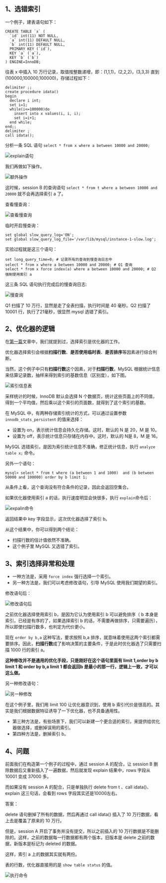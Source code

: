 # 

## 1、选错索引

一个例子，建表语句如下：
```shell script
CREATE TABLE `x` (
  `id` int(11) NOT NULL,
  `a` int(11) DEFAULT NULL,
  `b` int(11) DEFAULT NULL,
  PRIMARY KEY (`id`),
  KEY `a` (`a`),
  KEY `b` (`b`)
) ENGINE=InnoDB;
```

往表 x 中插入 10 万行记录，取值按整数递增，即：(1,1,1)，(2,2,2)，(3,3,3) 直到(100000,100000,100000)，存储过程如下：
```shell script
delimiter ;;
create procedure idata()
begin
  declare i int;
  set i=1;
  while(i<=100000)do
    insert into x values(i, i, i);
    set i=i+1;
  end while;
end;;
delimiter ;
call idata();
```

分析一条 SQL 语句 `select * from x where a between 10000 and 20000;`

![explain语句](./imgs/10_01.png)

我们再做如下操作。

![额外操作](./imgs/10_02.png)

这时候，session B 的查询语句 `select * from t where a between 10000 and 20000` 就不会再选择索引 a 了。

查看慢查询：

![查看慢查询](./imgs/10_03.png)

临时开启慢查询：
```shell script
set global slow_query_log='ON';
set global slow_query_log_file='/var/lib/mysql/instance-1-slow.log';
```

实验过程就是这三个语句：

```shell script
set long_query_time=0; # 记录所有的查询到慢查询日志中
select * from x where a between 10000 and 20000; # Q1 查询
select * from x force index(a) where a between 10000 and 20000; # Q2 强制使用索引 a
```

这三条 SQL 语句执行完成后的慢查询日志:

![慢查询](./imgs/10_04.png)

Q1 扫描了 10 万行，显然是走了全表扫描，执行时间是 40 毫秒。Q2 扫描了 10001 行，执行了21毫秒，很显然 mysql 选错了索引。

## 2、优化器的逻辑

在[第一篇](./01.md)文章中，我们就提到过，选择索引是优化器的工作。

优化器选择索引会根据**扫描行数**、**是否使用临时表**、**是否排序**等因素进行综合判断。

当然，这个例子中只有**扫描行数**这个因素，对于**扫描行数**，MySQL 根据统计信息来估算记录数，抽样来得到索引的基数信息（区别度），如下图。

![索引信息表](./imgs/10_05.png)

采样统计的时候，InnoDB 默认会选择 N 个数据页，统计这些页面上的不同值，得到一个平均值，然后乘以这个索引的页面数，就得到了这个索引的基数。

在 MySQL 中，有两种存储索引统计的方式，可以通过设置参数 `innodb_stats_persistent` 的值来选择：
- 设置为 on，表示统计信息会持久化存储。这时，默认的 N 是 20，M 是 10。
- 设置为 off，表示统计信息只存储在内存中。这时，默认的 N是 8，M 是 16。

MySQL 选错索引，是因为索引统计信息不准确，修正统计信息，执行 `analyze table x;` 命令。

另外一个语句：
```shell script
mysql> select * from t where (a between 1 and 1000)  and (b between 50000 and 100000) order by b limit 1;
```
从条件上看，这个查询没有符合条件的记录，因此会返回空集合。

如果优化器使用索引 a 的话，执行速度明显会快很多，执行 `explain`命令后：

![expalin命令](./imgs/10_06.png)

返回结果中 key 字段显示，这次优化器选择了索引 b。

从这个结果中，你可以得到两个结论：
- 扫描行数的估计值依然不准确。
- 这个例子里 MySQL 又选错了索引。

## 3、索引选择异常和处理

- 一种方法是，采用 `force index` 强行选择一个索引。
- 另一种方法是，我们可以考虑修改语句，引导 MySQL 使用我们期望的索引。

修改语句后：

![修改语句后](./imgs/10_07.png)

之前优化器选择使用索引 b，是因为它认为使用索引 b 可以避免排序（ b 本身是索引，已经是有序的了，如果选择索引 b 的话，不需要再做排序，只需要遍历），所以即使扫描行数多，也判定为代价更小。

现在 `order by b,a` 这种写法，要求按照 b,a 排序，就意味着使用这两个索引都需要排序。因此，**扫描行数**成了影响决策的主要条件，于是此时优化器选了只需要扫描 1000 行的索引 a。

**这种修改并不是通用的优化手段，只是刚好在这个语句里面有 limit 1,order by b limit 1 和 order by b,a limit 1 都会返回b 是最小的那一行，逻辑上一致，才可以这么做。**

另一种修改语句：

![另一种修改](./imgs/10_08.png)

在这个例子里，我们用 limit 100 让优化器意识到，使用 b 索引代价是很高的。其实是我们根据数据特征诱导了一下优化器，也不具备通用性。

- 第三种方法是，有些场景下，我们可以新建一个更合适的索引，来提供给优化器做选择，或删掉误用的索引。
- 第四种方法是，删掉索引 b。

## 4、问题

前面我们在构造第一个例子的过程中，通过 session A 的配合，让 session B 删除数据后又重新插入了一遍数据，然后就发现 explain 结果中，rows 字段从 10001 变成 37000 多。

而如果没有 session A 的配合，只是单独执行 delete from t 、call idata()、explain 这三句话，会看到 rows 字段其实还是10000左右。

答案：

delete 语句删掉了所有的数据，然后再通过 call idata() 插入了 10 万行数据，看上去是覆盖了原来的 10 万行。

但是，session A 开启了事务并没有提交，所以之前插入的 10 万行数据是不能删除的。这样，之前的数据每一行数据都有两个版本，旧版本是 delete 之前的数据，新版本是标记为 deleted 的数据。

这样，索引 a 上的数据其实就有两份。

表的行数，优化器直接用的是 `show table status` 的值。

![执行命令](./imgs/10_09.png)

